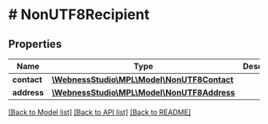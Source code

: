 # # NonUTF8Recipient

## Properties

Name | Type | Description | Notes
------------ | ------------- | ------------- | -------------
**contact** | [**\WebnessStudio\MPL\Model\NonUTF8Contact**](NonUTF8Contact.md) |  | [optional]
**address** | [**\WebnessStudio\MPL\Model\NonUTF8Address**](NonUTF8Address.md) |  | [optional]

[[Back to Model list]](../../README.md#models) [[Back to API list]](../../README.md#endpoints) [[Back to README]](../../README.md)
